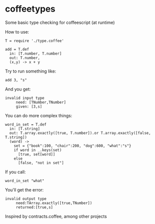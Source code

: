 coffeetypes
===========

Some basic type checking for coffeescript (at runtime)

How to use:

    T = require './type.coffee'

    add = T.def
      in: [T.number, T.number]
      out: T.number,
      (x,y) -> x + y

Try to run something like:

    add 3, "s"

And you get:

    invalid input type
	     need: [TNumber,TNumber]
	     given: [3,s]

You can do more complex things:

    word_in_set = T.def
      in: [T.string]
      out: T.array.exactly([true, T.number]).or T.array.exactly([false, T.string])
      (word) ->
        set = {"book":100, "chair":200, "dog":600, "what":"s"}
        if word in _.keys(set)
          [true, set[word]]
        else
          [false, "not in set"]

If you call:

    word_in_set "what"

You'll get the error:

    invalid output type
	     need:TArray.exactly([true,TNumber])
	     returned:[true,s]

Inspired by contracts.coffee, among other projects
